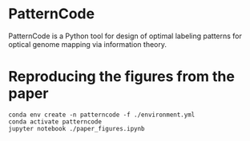 # PatternCode

PatternCode is a Python tool for design of optimal labeling patterns for optical genome mapping via information theory.
<!-- See the [paper]() for details. -->

# Reproducing the figures from the paper

```shell
conda env create -n patterncode -f ./environment.yml
conda activate patterncode
jupyter notebook ./paper_figures.ipynb
```
